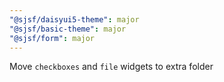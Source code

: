 ```yaml
---
"@sjsf/daisyui5-theme": major
"@sjsf/basic-theme": major
"@sjsf/form": major
---
```


Move `checkboxes` and `file` widgets to extra folder
